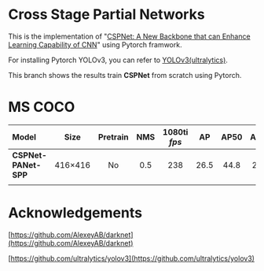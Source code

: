# Cross Stage Partial Networks
This is the implementation of "[CSPNet: A New Backbone that can Enhance Learning Capability of CNN](https://arxiv.org/abs/1911.11929)" using Pytorch framwork.

For installing Pytorch YOLOv3, you can refer to [YOLOv3(ultralytics)](https://github.com/ultralytics/yolov3).

This branch shows the results train **CSPNet** from scratch using Pytorch.

# MS COCO

| Model | Size | Pretrain | NMS | 1080ti *fps* |  AP  | AP50 | AP75 |
| :---- | :--: | :------: | :-: |:----------: | :--: | :--: | :--: |
| **CSPNet-PANet-SPP** | 416×416 | No | 0.5 | 238 | 26.5 | 44.8 | 27.0 |
|  |  |  |  |  |  |  |  |

# Acknowledgements
[https://github.com/AlexeyAB/darknet](https://github.com/AlexeyAB/darknet)

[https://github.com/ultralytics/yolov3](https://github.com/ultralytics/yolov3)
